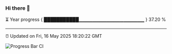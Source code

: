 ### Hi there 👋

⏳ Year progress { ███████████▁▁▁▁▁▁▁▁▁▁▁▁▁▁▁▁▁▁▁ } 37.20 %

---

⏰ Updated on Fri, 16 May 2025 18:20:22 GMT

![Progress Bar CI](https://github.com/liununu/liununu/workflows/Progress%20Bar%20CI/badge.svg)
